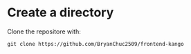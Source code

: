 # Create a directory 

Clone the repositore with:
```
git clone https://github.com/BryanChuc2509/frontend-kango
```
